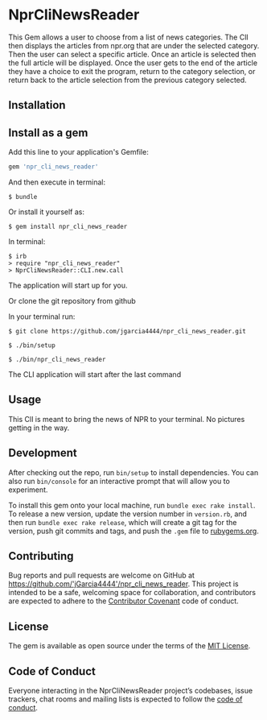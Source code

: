 # NprCliNewsReader

This Gem allows a user to choose from a list of news categories. The ClI then displays the articles from npr.org that are under the selected category. Then the user can select a specific article. Once an article is selected then the full article will be displayed. Once the user gets to the end of the article they have a choice to exit the program, return to the category selection, or return back to the article selection from the previous category selected.

## Installation

## Install as a gem

Add this line to your application's Gemfile:

```ruby
gem 'npr_cli_news_reader'
```
And then execute in terminal:

    $ bundle

Or install it yourself as:

    $ gem install npr_cli_news_reader

In terminal:

    $ irb
    > require "npr_cli_news_reader"
    > NprCliNewsReader::CLI.new.call

The application will start up for you.



Or clone the git repository from github

In your terminal run:

    $ git clone https://github.com/jgarcia4444/npr_cli_news_reader.git

    $ ./bin/setup

    $ ./bin/npr_cli_news_reader

The CLI application will start after the last command

## Usage

This ClI is meant to bring the news of NPR to your terminal. No pictures getting in the way.


## Development

After checking out the repo, run `bin/setup` to install dependencies. You can also run `bin/console` for an interactive prompt that will allow you to experiment.

To install this gem onto your local machine, run `bundle exec rake install`. To release a new version, update the version number in `version.rb`, and then run `bundle exec rake release`, which will create a git tag for the version, push git commits and tags, and push the `.gem` file to [rubygems.org](https://rubygems.org).

## Contributing

Bug reports and pull requests are welcome on GitHub at https://github.com/'jGarcia4444'/npr_cli_news_reader. This project is intended to be a safe, welcoming space for collaboration, and contributors are expected to adhere to the [Contributor Covenant](http://contributor-covenant.org) code of conduct.

## License

The gem is available as open source under the terms of the [MIT License](https://opensource.org/licenses/MIT).

## Code of Conduct

Everyone interacting in the NprCliNewsReader project’s codebases, issue trackers, chat rooms and mailing lists is expected to follow the [code of conduct](https://github.com/'jGarcia4444'/npr_cli_news_reader/blob/master/CODE_OF_CONDUCT.md).
